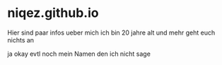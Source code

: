 # niqez.github.io


Hier sind paar infos ueber mich ich bin 20 jahre alt und mehr geht euch nichts an 

ja okay evtl noch mein Namen den ich nicht sage
